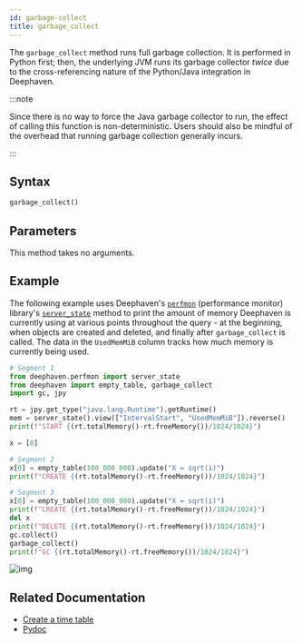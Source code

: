 ```yaml
---
id: garbage-collect
title: garbage_collect
---
```


The `garbage_collect` method runs full garbage collection. It is performed in Python first; then, the underlying JVM runs its garbage collector _twice_ due to the cross-referencing nature of the Python/Java integration in Deephaven.

:::note

Since there is no way to force the Java garbage collector to run, the effect of calling this function is non-deterministic.
Users should also be mindful of the overhead that running garbage collection generally incurs.

:::

## Syntax

```python syntax
garbage_collect()
```

## Parameters

This method takes no arguments.

## Example

The following example uses Deephaven's [`perfmon`](https://deephaven.io/core/pydoc/code/deephaven.perfmon.html?module-deephaven.perfmon=) (performance monitor) library's [`server_state`](https://deephaven.io/core/pydoc/code/deephaven.perfmon.html?module-deephaven.perfmon=#deephaven.perfmon.server_state) method to print the amount of memory Deephaven is currently using at various points throughout the query - at the beginning, when objects are created and deleted, and finally after `garbage_collect` is called. The data in the `UsedMemMiB` column tracks how much memory is currently being used.

```python order=mem
# Segment 1
from deephaven.perfmon import server_state
from deephaven import empty_table, garbage_collect
import gc, jpy

rt = jpy.get_type("java.lang.Runtime").getRuntime()
mem = server_state().view(["IntervalStart", "UsedMemMiB"]).reverse()
print(f"START {(rt.totalMemory()-rt.freeMemory())/1024/1024}")

x = [0]

# Segment 2
x[0] = empty_table(100_000_000).update("X = sqrt(i)")
print(f"CREATE {(rt.totalMemory()-rt.freeMemory())/1024/1024}")

# Segment 3
x[0] = empty_table(100_000_000).update("X = sqrt(i)")
print(f"CREATE {(rt.totalMemory()-rt.freeMemory())/1024/1024}")
del x
print(f"DELETE {(rt.totalMemory()-rt.freeMemory())/1024/1024}")
gc.collect()
garbage_collect()
print(f"GC {(rt.totalMemory()-rt.freeMemory())/1024/1024}")
```

![img](../assets/reference/python/gc-perfmon.png)

## Related Documentation

- [Create a time table](../how-to-guides/time-table.md)
- [Pydoc](https://deephaven.io/core/pydoc/code/deephaven.html#deephaven.garbage_collect)
